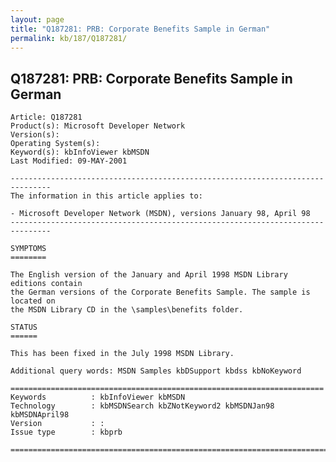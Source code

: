 ```yaml
---
layout: page
title: "Q187281: PRB: Corporate Benefits Sample in German"
permalink: kb/187/Q187281/
---
```


## Q187281: PRB: Corporate Benefits Sample in German

	Article: Q187281
	Product(s): Microsoft Developer Network
	Version(s): 
	Operating System(s): 
	Keyword(s): kbInfoViewer kbMSDN
	Last Modified: 09-MAY-2001
	
	-------------------------------------------------------------------------------
	The information in this article applies to:
	
	- Microsoft Developer Network (MSDN), versions January 98, April 98 
	-------------------------------------------------------------------------------
	
	SYMPTOMS
	========
	
	The English version of the January and April 1998 MSDN Library editions contain
	the German versions of the Corporate Benefits Sample. The sample is located on
	the MSDN Library CD in the \samples\benefits folder.
	
	STATUS
	======
	
	This has been fixed in the July 1998 MSDN Library.
	
	Additional query words: MSDN Samples kbDSupport kbdss kbNoKeyword
	
	======================================================================
	Keywords          : kbInfoViewer kbMSDN 
	Technology        : kbMSDNSearch kbZNotKeyword2 kbMSDNJan98 kbMSDNApril98
	Version           : :
	Issue type        : kbprb
	
	=============================================================================
	
